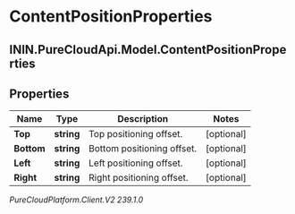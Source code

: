 # ContentPositionProperties

## ININ.PureCloudApi.Model.ContentPositionProperties

## Properties

|Name | Type | Description | Notes|
|------------ | ------------- | ------------- | -------------|
| **Top** | **string** | Top positioning offset. | [optional] |
| **Bottom** | **string** | Bottom positioning offset. | [optional] |
| **Left** | **string** | Left positioning offset. | [optional] |
| **Right** | **string** | Right positioning offset. | [optional] |



_PureCloudPlatform.Client.V2 239.1.0_
